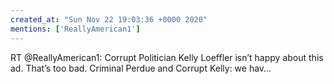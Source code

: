 ```yaml
---
created_at: "Sun Nov 22 19:03:36 +0000 2020"
mentions: ['ReallyAmerican1']
---
```


RT @ReallyAmerican1: Corrupt Politician Kelly Loeffler isn’t happy about this ad. That’s too bad. Criminal Perdue and Corrupt Kelly: we hav…